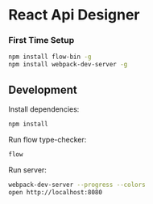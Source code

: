 # React Api Designer

### First Time Setup
```bash
npm install flow-bin -g
npm install webpack-dev-server -g
```

## Development

Install dependencies:
```bash
npm install
```

Run flow type-checker:
```bash
flow
```

Run server:
```bash
webpack-dev-server --progress --colors
open http://localhost:8080
```